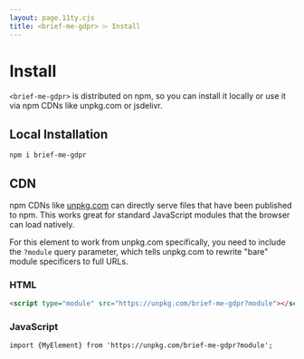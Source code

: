 ```yaml
---
layout: page.11ty.cjs
title: <brief-me-gdpr> ⌲ Install
---
```


# Install

`<brief-me-gdpr>` is distributed on npm, so you can install it locally or use it via npm CDNs like unpkg.com or jsdelivr.

## Local Installation

```bash
npm i brief-me-gdpr
```

## CDN

npm CDNs like [unpkg.com]() can directly serve files that have been published to npm. This works great for standard JavaScript modules that the browser can load natively.

For this element to work from unpkg.com specifically, you need to include the `?module` query parameter, which tells unpkg.com to rewrite "bare" module specificers to full URLs.

### HTML

```html
<script type="module" src="https://unpkg.com/brief-me-gdpr?module"></script>
```

### JavaScript

```html
import {MyElement} from 'https://unpkg.com/brief-me-gdpr?module';
```
